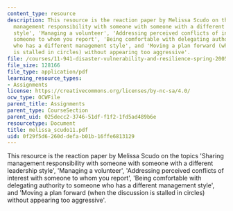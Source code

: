 ```yaml
---
content_type: resource
description: This resource is the reaction paper by Melissa Scudo on the topics 'Sharing
  management responsibility with someone with someone with a different leadership
  style', 'Managing a volunteer', 'Addressing perceived conflicts of interest with
  someone to whom you report', 'Being comfortable with delegating authority to someone
  who has a different management style', and 'Moving a plan forward (when the discussion
  is stalled in circles) without appearing too aggressive'.
file: /courses/11-941-disaster-vulnerability-and-resilience-spring-2005/0f29f5d6260ddefab01b16ffe6813129_melissa_scudo11.pdf
file_size: 128166
file_type: application/pdf
learning_resource_types:
- Assignments
license: https://creativecommons.org/licenses/by-nc-sa/4.0/
ocw_type: OCWFile
parent_title: Assignments
parent_type: CourseSection
parent_uid: 025decc2-3746-51df-f1f2-1fd5ad489b6e
resourcetype: Document
title: melissa_scudo11.pdf
uid: 0f29f5d6-260d-defa-b01b-16ffe6813129
---
```

This resource is the reaction paper by Melissa Scudo on the topics 'Sharing management responsibility with someone with someone with a different leadership style', 'Managing a volunteer', 'Addressing perceived conflicts of interest with someone to whom you report', 'Being comfortable with delegating authority to someone who has a different management style', and 'Moving a plan forward (when the discussion is stalled in circles) without appearing too aggressive'.